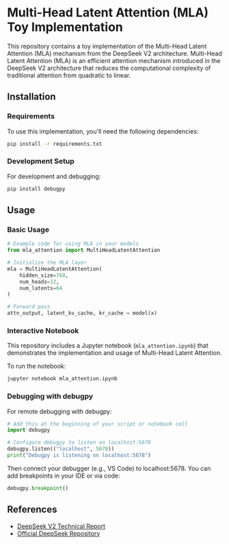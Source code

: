 # Multi-Head Latent Attention (MLA) Toy Implementation

This repository contains a toy implementation of the Multi-Head Latent Attention (MLA) mechanism from the DeepSeek V2 architecture. Multi-Head Latent Attention (MLA) is an efficient attention mechanism introduced in the DeepSeek V2 architecture that reduces the computational complexity of traditional attention from quadratic to linear.

## Installation

### Requirements

To use this implementation, you'll need the following dependencies:

```bash
pip install -r requirements.txt
```

### Development Setup

For development and debugging:

```bash
pip install debugpy
```

## Usage

### Basic Usage

```python
# Example code for using MLA in your models
from mla_attention import MultiHeadLatentAttention

# Initialize the MLA layer
mla = MultiHeadLatentAttention(
    hidden_size=768,
    num_heads=12,
    num_latents=64
)

# Forward pass
attn_output, latent_kv_cache, kr_cache = model(x)
```

### Interactive Notebook

This repository includes a Jupyter notebook (`mla_attention.ipynb`) that demonstrates the implementation and usage of Multi-Head Latent Attention. 

To run the notebook:

```bash
jupyter notebook mla_attention.ipynb
```

### Debugging with debugpy

For remote debugging with debugpy:

```python
# Add this at the beginning of your script or notebook cell
import debugpy

# Configure debugpy to listen on localhost:5678
debugpy.listen(("localhost", 5678))
print("Debugpy is listening on localhost:5678")
```

Then connect your debugger (e.g., VS Code) to localhost:5678. You can add breakpoints in your IDE or via code:

```python
debugpy.breakpoint()
```

## References

- [DeepSeek V2 Technical Report](https://arxiv.org/abs/2405.04434)
- [Official DeepSeek Repository](https://github.com/deepseek-ai/DeepSeek-V2)